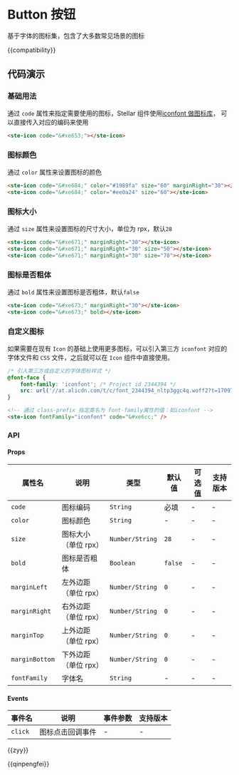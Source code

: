 # Button 按钮

基于字体的图标集，包含了大多数常见场景的图标

{{compatibility}}

## 代码演示

### 基础用法

通过 `code` 属性来指定需要使用的图标，Stellar 组件使用[iconfont 做图标库](https://at.alicdn.com/t/c/font_4041637_pivqtx3f1mq.json?spm=a313x.manage_type_myprojects.i1.49.f7ba3a81fFvJ6W&file=font_4041637_pivqtx3f1mq.json)，
可以直接传入对应的编码来使用

```html
<ste-icon code="&#xe653;"></ste-icon>
```

### 图标颜色

通过 `color` 属性来设置图标的颜色

```html
<ste-icon code="&#xe684;" color="#1989fa" size="60" marginRight="30"></ste-icon>
<ste-icon code="&#xe684;" color="#ee0a24" size="60"></ste-icon>
```

### 图标大小

通过 `size` 属性来设置图标的尺寸大小，单位为 rpx，默认`28`

```html
<ste-icon code="&#xe671;" marginRight="30"></ste-icon>
<ste-icon code="&#xe671;" marginRight="30" size="50"></ste-icon>
<ste-icon code="&#xe671;" marginRight="30" size="70"></ste-icon>
```

### 图标是否粗体

通过 `bold` 属性来设置图标是否粗体，默认`false`

```html
<ste-icon code="&#xe673;" marginRight="30"></ste-icon>
<ste-icon code="&#xe673;" bold></ste-icon>
```

### 自定义图标

如果需要在现有 `Icon` 的基础上使用更多图标，可以引入第三方 `iconfont` 对应的字体文件和 `CSS` 文件，之后就可以在 `Icon` 组件中直接使用。

```css
/* 引入第三方或自定义的字体图标样式 */
@font-face {
	font-family: 'iconfont'; /* Project id 2344394 */
	src: url('//at.alicdn.com/t/c/font_2344394_nltp3ggc4q.woff2?t=1709779088427') format('woff2');
}
```

```html
<!-- 通过 class-prefix 指定类名为 font-family属性的值：如iconfont -->
<ste-icon fontFamily="iconfont" code="&#xe6cc;" />
```

### API

#### Props

|属性名			|说明					|类型				|默认值		|可选值	|支持版本	|
| ---			| ---					| ---				| ---		| ---	| ---		|
| `code`		| 图标编码				| `String`			| 必填		| -		| -			|
| `color`		| 图标颜色				| `String`			| -			| -		| -			|
| `size`		| 图标大小（单位 rpx）	| `Number/String`	| `28`		| -		| -			|
| `bold`		| 图标是否粗体			| `Boolean`			| `false`	| -		| -			|
| `marginLeft`	| 左外边距（单位 rpx）	| `Number/String`	| `0`		| -		| -			|
| `marginRight`	| 右外边距（单位 rpx）	| `Number/String`	| `0`		| -		| -			|
| `marginTop`	| 上外边距（单位 rpx）	| `Number/String`	| `0`		| -		| -			|
| `marginBottom`| 下外边距（单位 rpx）	| `Number/String`	| `0`		| -		| -			|
| `fontFamily`	| 字体名					| `String`			| -			| -		| -			|

#### Events

|事件名		|说明				|事件参数	|支持版本	|
| ---		| ---				| ---		| ---		|
| `click`	| 图标点击回调事件	| -			| -			|

{{zyy}}

{{qinpengfei}}
